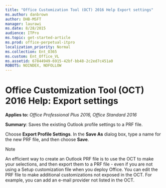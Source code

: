 ```yaml
---
title: "Office Customization Tool (OCT) 2016 Help Export settings"
ms.author: danbrown
author: DHB-MSFT
manager: laurawi
ms.date: 8/28/2015
audience: ITPro
ms.topic: get-started-article
ms.prod: office-perpetual-itpro
localization_priority: Normal
ms.collection: Ent_O365
ms.custom: Ent_Office_VL
ms.assetid: 67844949-6915-42bf-bb48-2c2ed7c451a0
ROBOTS: NOINDEX, NOFOLLOW
---
```


# Office Customization Tool (OCT) 2016 Help: Export settings

**Applies to:** *Office Professional Plus 2016, Office Standard 2016*

**Summary**: Saves the existing Outlook profile settings to a PRF file.
  
Choose **Export Profile Settings**. In the **Save As** dialog box, type a name for the new PRF file, and then choose **Save**. 
  
> [!NOTE]
> An efficient way to create an Outlook PRF file is to use the OCT to make your selections, and then export them to a PRF file - even if you are not using a Setup customization file when you deploy Office. You can edit the PRF file to make additional customizations not exposed in the OCT. For example, you can add an e-mail provider not listed in the OCT. 
  

